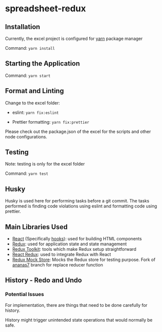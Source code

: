 # spreadsheet-redux

## Installation

Currently, the excel project is configured for [yarn](https://yarnpkg.com/) package manager

Command: `yarn install`

## Starting the Application

Command: `yarn start`

## Format and Linting

Change to the excel folder:

- eslint: `yarn fix:eslint`

- Prettier formatting: `yarn fix:prettier`

Please check out the package.json of the excel for the scripts and other node configurations.

## Testing

Note: testing is only for the excel folder

Command: `yarn test`

## Husky

Husky is used here for performing tasks before a git commit. The tasks performed is finding code violations using eslint and formatting code using prettier.

## Main Libraries Used

- [React](https://reactjs.org/) (Specifically [hooks](https://reactjs.org/docs/hooks-overview.html)): used for building HTML components
- [Redux](https://redux.js.org/): used for application state and state management
- [Redux Toolkit](https://redux-toolkit.js.org/): tools which make Redux setup straightforward
- [React Redux](https://react-redux.js.org/): used to integrate Redux with React
- [Redux Mock Store](https://github.com/ananas7/redux-mock-store/tree/feature/extended-replaceReducer): Mocks the Redux store for testing purpose. Fork of [ananas7](https://github.com/ananas7) branch for replace reducer function

## History - Redo and Undo

### Potential Issues

For implementation, there are things that need to be done carefully for history.

History might trigger unintended state operations that would normally be safe.
